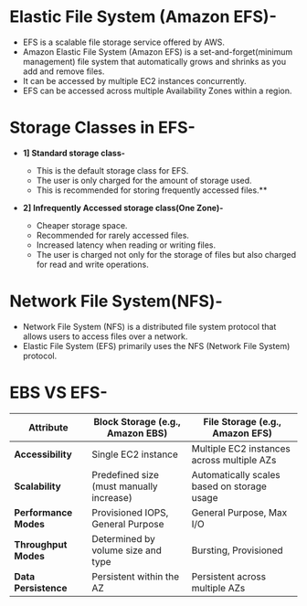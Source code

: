 # Elastic File System (Amazon EFS)-
- EFS is a scalable file storage service offered by AWS.
- Amazon Elastic File System (Amazon EFS) is a set-and-forget(minimum management) file system that automatically grows and shrinks as you add and remove files.
- It can be accessed by multiple EC2 instances concurrently.
- EFS can be accessed across multiple Availability Zones within a region.


# Storage Classes in EFS-
- **1] Standard storage class-**
  - This is the default storage class for EFS.
  - The user is only charged for the amount of storage used.
  - This is recommended for storing frequently accessed files.**

- **2] Infrequently Accessed storage class(One Zone)-**
  - Cheaper storage space.
  - Recommended for rarely accessed files.
  - Increased latency when reading or writing files.
  - The user is charged not only for the storage of files but also charged for read and write operations.

# Network File System(NFS)-
- Network File System (NFS) is a distributed file system protocol that allows users to access files over a network.
- Elastic File System (EFS) primarily uses the NFS (Network File System) protocol.
  

# EBS VS EFS-
| **Attribute**          | **Block Storage (e.g., Amazon EBS)**                             | **File Storage (e.g., Amazon EFS)**                                    |
|------------------------|-----------------------------------------------------------------|-----------------------------------------------------------------------|
| **Accessibility**      | Single EC2 instance                   | Multiple EC2 instances across multiple AZs                           |
| **Scalability**        | Predefined size (must manually increase)                         | Automatically scales based on storage usage                           |
| **Performance Modes**  | Provisioned IOPS, General Purpose                                | General Purpose, Max I/O                                             |
| **Throughput Modes**   | Determined by volume size and type                               | Bursting, Provisioned                                                 |
| **Data Persistence**   | Persistent within the AZ                                         | Persistent across multiple AZs                                        |




